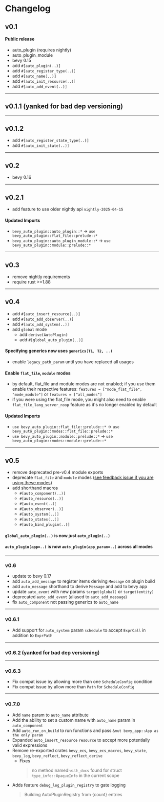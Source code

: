 # Changelog

## v0.1

#### Public release
- auto_plugin (requires nightly)
- auto_plugin_module
- bevy 0.15
- add `#[auto_plugin(..)]`
- add `#[auto_register_type(..)]`
- add `#[auto_name(..)]`
- add `#[auto_init_resource(..)]`
- add `#[auto_add_event(..)]`

---
## v0.1.1 (yanked for bad dep versioning)

---
## v0.1.2
- add `#[auto_register_state_type(..)]`
- add `#[auto_init_state(..)]`

---
## v0.2

- bevy 0.16

---
## v0.2.1

- add feature to use older nightly api `nightly-2025-04-15`

#### Updated Imports

- `bevy_auto_plugin::auto_plugin::*` -> `use bevy_auto_plugin::flat_file::prelude::*`
- `bevy_auto_plugin::auto_plugin_module::*` -> `use bevy_auto_plugin::module::prelude::*`

---
## v0.3

- remove nightly requirements
- require rust >=1.88

---
## v0.4

- add `#[auto_insert_resource(..)]`
- add `#[auto_add_observer(..)]`
- add `#[auto_add_system(..)]`
- add `global` mode
  - add `derive(AutoPlugin)`
  - add `#[global_auto_plugin(..)]`

#### Specifying generics now uses `generics(T1, T2, ..)`
- enable `legacy_path_param` until you have replaced all usages

#### Enable `flat_file`, `module` modes
- by default, flat_file and module modes are not enabled; if you use them enable their respective features:
  `features = ["mode_flat_file", "mode_module"]` or `features = ["all_modes"]`
- if you were using the flat_file mode, you might also need to enable `flat_file_lang_server_noop` feature as it's no longer enabled by default

#### Updated Imports
- `use bevy_auto_plugin::flat_file::prelude::*` -> `use bevy_auto_plugin::modes::flat_file::prelude::*`
- `use bevy_auto_plugin::module::prelude::*` -> `use bevy_auto_plugin::modes::module::prelude::*`

---
## v0.5
- remove deprecated pre-v0.4 module exports
- deprecate `flat_file` and `module` modes ([see feedback issue if you are using these modes](https://github.com/StrikeForceZero/bevy_auto_plugin/issues/19))
- add shorthand macros
  - `#[auto_component(..)]` 
  - `#[auto_resource(..)]` 
  - `#[auto_event(..)]` 
  - `#[auto_observer(..)]` 
  - `#[auto_system(..)]`
  - `#[auto_states(..)]` 
  - `#[auto_bind_plugin(..)]`

#### `global_auto_plugin(..)` is now just `auto_plugin(..)`

#### `auto_plugin(app=..)` is now `auto_plugin(app_param=..)` across all modes

---
### v0.6
- update to bevy 0.17
- add `auto_add_message` to register items deriving `Message` on plugin build
- add `auto_message` shorthand to derive `Message` and add to bevy app
- update `auto_event` with new params `target(global)` or `target(entity)`
- deprecated `auto_add_event` (aliased to `auto_add_message`)
- fix `auto_component` not passing generics to `auto_name`

---
### v0.6.1
- Add support for `auto_system` param `schedule` to accept `ExprCall` in addition to `ExprPath`

---
### v0.6.2 (yanked for bad dep versioning)

---
### v0.6.3
- Fix compat issue by allowing more than one `ScheduleConfig` condition
- Fix compat issue by allow more than `Path` for `ScheduleConfig`

---
### v0.7.0
- Add `name` param to `auto_name` attribute
- Add the ability to set a custom name with `auto_name` param in `auto_component`
- Add `auto_run_on_build` to run functions and pass `&mut bevy_app::App as the only param`
- Expanded `auto_insert_resource` `resource` to accept more potentially valid expressions
- Remove re-exported crates `bevy_ecs`, `bevy_ecs_macros`, `bevy_state`, `bevy_log`, `bevy_reflect`, `bevy_reflect_derive`
  - Fixes 
    > no method named `with_docs` found for struct `type_info::OpaqueInfo` in the current scope
- Adds feature `debug_log_plugin_registry` to gate logging 
    > Building AutoPluginRegistry from {count} entries